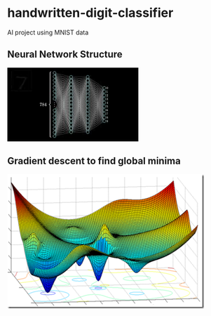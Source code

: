 # handwritten-digit-classifier
AI project using MNIST data



## Neural Network Structure
![image](img/net-structure.jpeg)

## Gradient descent to find global minima
![image](img/gradient-descent.png)